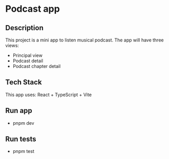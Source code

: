 # Podcast app

## Description

This project is a mini app to listen musical podcast. The app will have three views:

- Principal view
- Podcast detail
- Podcast chapter detail

## Tech Stack

This app uses: React + TypeScript + Vite

## Run app

- pnpm dev

## Run tests

- pnpm test

